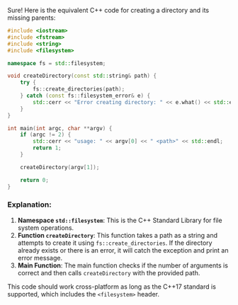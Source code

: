 Sure! Here is the equivalent C++ code for creating a directory and its missing parents:

```cpp
#include <iostream>
#include <fstream>
#include <string>
#include <filesystem>

namespace fs = std::filesystem;

void createDirectory(const std::string& path) {
    try {
        fs::create_directories(path);
    } catch (const fs::filesystem_error& e) {
        std::cerr << "Error creating directory: " << e.what() << std::endl;
    }
}

int main(int argc, char **argv) {
    if (argc != 2) {
        std::cerr << "usage: " << argv[0] << " <path>" << std::endl;
        return 1;
    }

    createDirectory(argv[1]);

    return 0;
}
```

### Explanation:
1. **Namespace `std::filesystem`**: This is the C++ Standard Library for file system operations.
2. **Function `createDirectory`**: This function takes a path as a string and attempts to create it using `fs::create_directories`. If the directory already exists or there is an error, it will catch the exception and print an error message.
3. **Main Function**: The main function checks if the number of arguments is correct and then calls `createDirectory` with the provided path.

This code should work cross-platform as long as the C++17 standard is supported, which includes the `<filesystem>` header.

